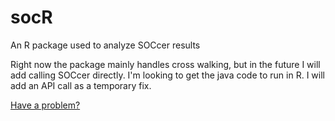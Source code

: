 # socR
An R package used to analyze SOCcer results

Right now the package mainly handles cross walking, but in the future I will add calling SOCcer directly. I'm looking to get the java code to run in R.  I will add an API call as a temporary fix.

[Have a problem?](https://github.com/danielruss/socR/issues)
